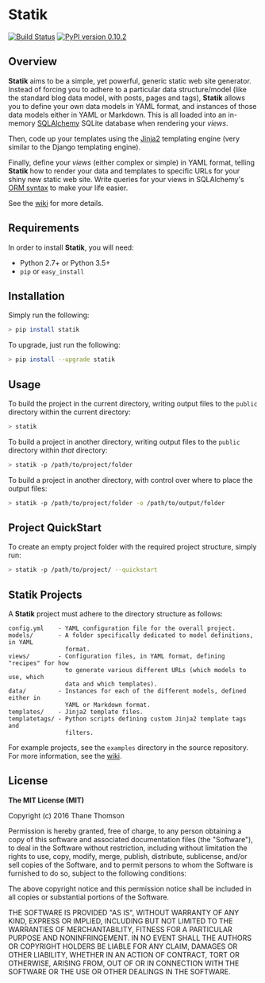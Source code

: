 # Statik

[![Build Status](https://travis-ci.org/thanethomson/statik.svg?branch=master)](https://travis-ci.org/thanethomson/statik)
[![PyPI version 0.10.2](https://img.shields.io/badge/pypi-v0.10.2-blue.svg)](https://pypi.python.org/pypi/statik/0.10.2)

## Overview
**Statik** aims to be a simple, yet powerful, generic static web site generator.
Instead of forcing you to adhere to a particular data structure/model (like the
standard blog data model, with posts, pages and tags),
**Statik** allows you to define your own data models in YAML format, and
instances of those data models either in YAML or Markdown. This is all loaded
into an in-memory [SQLAlchemy](http://www.sqlalchemy.org/) SQLite database
when rendering your *views*.

Then, code up your templates using the [Jinja2](http://jinja.pocoo.org/)
templating engine (very similar to the Django templating engine).

Finally, define your *views* (either complex or simple) in YAML format,
telling **Statik** how to render your data and templates to specific URLs for
your shiny new static web site. Write queries for your views in SQLAlchemy's
[ORM syntax](http://docs.sqlalchemy.org/en/rel_1_0/orm/tutorial.html) to
make your life easier.

See the [wiki](https://github.com/thanethomson/statik/wiki) for more details.

## Requirements
In order to install **Statik**, you will need:

* Python 2.7+ or Python 3.5+
* `pip` or `easy_install`

## Installation
Simply run the following:

```bash
> pip install statik
```
To upgrade, just run the following:

```bash
> pip install --upgrade statik
```

## Usage
To build the project in the current directory, writing output files to the
`public` directory within the current directory:

```bash
> statik
```

To build a project in another directory, writing output files to the
`public` directory within *that* directory:

```bash
> statik -p /path/to/project/folder
```

To build a project in another directory, with control over where to place the
output files:

```bash
> statik -p /path/to/project/folder -o /path/to/output/folder
```

## Project QuickStart
To create an empty project folder with the required project structure, simply run:

```bash
> statik -p /path/to/project/ --quickstart
```

## Statik Projects
A **Statik** project must adhere to the directory structure as follows:

```
config.yml    - YAML configuration file for the overall project.
models/       - A folder specifically dedicated to model definitions, in YAML
                format.
views/        - Configuration files, in YAML format, defining "recipes" for how
                to generate various different URLs (which models to use, which
                data and which templates).
data/         - Instances for each of the different models, defined either in
                YAML or Markdown format.
templates/    - Jinja2 template files.
templatetags/ - Python scripts defining custom Jinja2 template tags and
                filters.
```

For example projects, see the `examples` directory in the source repository.
For more information, see the [wiki](https://github.com/thanethomson/statik/wiki).

## License
**The MIT License (MIT)**

Copyright (c) 2016 Thane Thomson

Permission is hereby granted, free of charge, to any person obtaining a copy of
this software and associated documentation files (the "Software"), to deal in
the Software without restriction, including without limitation the rights to
use, copy, modify, merge, publish, distribute, sublicense, and/or sell copies
of the Software, and to permit persons to whom the Software is furnished to do
so, subject to the following conditions:

The above copyright notice and this permission notice shall be included in all
copies or substantial portions of the Software.

THE SOFTWARE IS PROVIDED "AS IS", WITHOUT WARRANTY OF ANY KIND, EXPRESS OR
IMPLIED, INCLUDING BUT NOT LIMITED TO THE WARRANTIES OF MERCHANTABILITY,
FITNESS FOR A PARTICULAR PURPOSE AND NONINFRINGEMENT. IN NO EVENT SHALL THE
AUTHORS OR COPYRIGHT HOLDERS BE LIABLE FOR ANY CLAIM, DAMAGES OR OTHER
LIABILITY, WHETHER IN AN ACTION OF CONTRACT, TORT OR OTHERWISE, ARISING FROM,
OUT OF OR IN CONNECTION WITH THE SOFTWARE OR THE USE OR OTHER DEALINGS IN THE
SOFTWARE.

